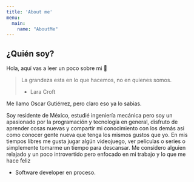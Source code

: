 ```yaml
---
title: 'About me'
menu:
  main:
    name: "AboutMe"
---
```


## ¿Quién soy?

Hola, aquí vas a leer un poco sobre mi 🤩

> La grandeza esta en lo que hacemos, no en quienes somos.
> * Lara Croft

Me llamo Oscar Gutiérrez, pero claro eso ya lo sabias.

Soy residente de México, estudié ingeniería mecánica pero soy un apasionado por la programación y tecnología en general, disfruto de aprender cosas nuevas y compartir mi conocimiento con los demás asi como conocer gente nueva que tenga los mismos gustos que yo. En mis tiempos libres me gusta jugar algún videojuego, ver películas o series o simplemente tomarme un tiempo para descansar. Me considero alguien relajado y un poco introvertido pero enfocado en mi trabajo y lo que me hace feliz

- Software developer en proceso.
